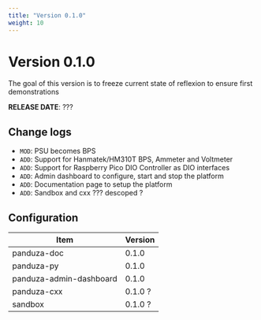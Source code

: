 ```yaml
---
title: "Version 0.1.0"
weight: 10
---
```


# Version 0.1.0

The goal of this version is to freeze current state of reflexion to ensure first demonstrations

**RELEASE DATE**: ???

## Change logs

- `MOD`: PSU becomes BPS
- `ADD`: Support for Hanmatek/HM310T BPS, Ammeter and Voltmeter
- `ADD`: Support for Raspberry Pico DIO Controller as DIO interfaces
- `ADD`: Admin dashboard to configure, start and stop the platform
- `ADD`: Documentation page to setup the platform
- `ADD`: Sandbox and cxx ??? descoped ?

## Configuration

| Item                    | Version  |
| ----------------------- | -------- |
| panduza-doc             | 0.1.0    |
| panduza-py              | 0.1.0    |
| panduza-admin-dashboard | 0.1.0    |
| panduza-cxx             | 0.1.0  ? |
| sandbox                 | 0.1.0  ? |

